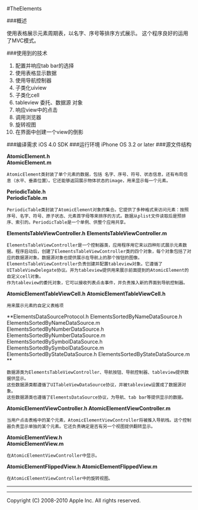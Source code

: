 #TheElements

###概述

使用表格展示元素周期表，以名字、序号等排序方式展示。
这个程序良好的运用了MVC模式。

###使用到的技术

1. 配置并响应tab bar的选择
2. 使用表格显示数据
3. 使用导航控制器
4. 子类化uiview
5. 子类化cell
6. tableview 委托、数据源 对象
7. 响应view中的点击
8. 调用浏览器
9. 旋转视图
10. 在界面中创建一个view的倒影

###编译需求
iOS 4.0 SDK
###运行环境
iPhone OS 3.2 or later
###源文件结构


**AtomicElement.h**    
**AtomicElement.m**
	
	AtomicElement类封装了单个元素的数据，包括 名字、序号、符号、状态信息，还有布局信息（水平、垂直位置）。它还能够返回展示物体状态的image，用来显示每一个元素。
	
**PeriodicTable.h**      
**PeriodicTable.m**
	
	PeriodicTable类封装了AtomicElement对象的集合。它提供了多种格式来访问元素：按照序号、名字、符号、原子状态、元素首字母等来排序的方式。数据从plist文件读取后是预排序、索引的。PeriodicTable是一个单例、供整个应用共享。

**ElementsTableViewController.h**
**ElementsTableViewController.m**

	ElementsTableViewController是一个控制器类，应用程序用它来以四种形式展示元素数据。程序启动后，创建了ElementsTableViewController类的四个对象，每个对象包括了对应的数据源对象。数据源对象也提供展示在导航上的那个按钮的图像。
	ElementsTableViewController负责创建并配置tableview对象。它遵循了UITableViewDelegate协议。并为tableview提供用来展示前面提到的AtomicElement的自定义cell对象。
	作为tableview的委托对象，它可以接收列表点击事件，并负责推入新的界面到导航控制器。

**AtomicElementTableViewCell.h**
**AtomicElementTableViewCell.h**
	
	用来展示元素的自定义表格项

**ElementsDataSourceProtocol.h
ElementsSortedByNameDataSource.h
ElementsSortedByNameDataSource.m
ElementsSortedByNumberDataSource.h
ElementsSortedByNumberDataSource.m
ElementsSortedBySymbolDataSource.h
ElementsSortedBySymbolDataSource.m
ElementsSortedByStateDataSource.h
ElementsSortedByStateDataSource.m
**

	数据源类为ElementsTableViewController、导航按钮、导航控制器、tableview提供数据供显示。
	这些数据源类都遵循了UITableViewDataSource协议，并被tableview设置成了数据源对象。
	这些数据源类也遵循了ElementsDataSource协议，为导航、tab bar等提供显示的数据。

**AtomicElementViewController.h
AtomicElementViewController.m**
	
	当用户点击表格中的某个元素，AtomicElementViewController将被推入导航栈。这个控制器负责显示单独的某个元素。它还负责确定是否有另一个视图提供翻转显示。

**AtomicElementView.h  
AtomicElementView.m**

	在AtomicElementViewController中显示。
	
**AtomicElementFlippedView.h
AtomicElementFlippedView.m**
	
	在AtomicElementViewController中的旋转视图。   
	     
	        
	              
***
***
Copyright (C) 2008-2010 Apple Inc. All rights reserved.